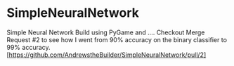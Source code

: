 # SimpleNeuralNetwork
Simple Neural Network Build using PyGame and ....
Checkout Merge Request #2 to see how I went from 90% accuracy on the binary classifier to 99% accuracy.
[https://github.com/AndrewstheBuilder/SimpleNeuralNetwork/pull/2]
